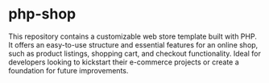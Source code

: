 # php-shop
This repository contains a customizable web store template built with PHP. It offers an easy-to-use structure and essential features for an online shop, such as product listings, shopping cart, and checkout functionality. Ideal for developers looking to kickstart their e-commerce projects or create a foundation for future improvements.
